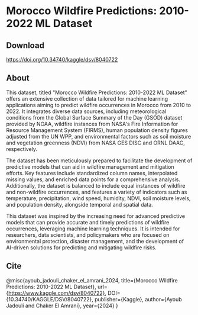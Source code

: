 # Morocco Wildfire Predictions: 2010-2022 ML Dataset
## Download
https://doi.org/10.34740/kaggle/dsv/8040722

## About

This dataset, titled "Morocco Wildfire Predictions: 2010-2022 ML Dataset" offers an extensive collection of data tailored for machine learning applications aiming to predict wildfire occurrences in Morocco from 2010 to 2022. It integrates diverse data sources, including meteorological conditions from the Global Surface Summary of the Day (GSOD) dataset provided by NOAA, wildfire instances from NASA's Fire Information for Resource Management System (FIRMS), human population density figures adjusted from the UN WPP, and environmental factors such as soil moisture and vegetation greenness (NDVI) from NASA GES DISC and ORNL DAAC, respectively.

The dataset has been meticulously prepared to facilitate the development of predictive models that can aid in wildfire management and mitigation efforts. Key features include standardized column names, interpolated missing values, and enriched data points for a comprehensive analysis. Additionally, the dataset is balanced to include equal instances of wildfire and non-wildfire occurrences, and features a variety of indicators such as temperature, precipitation, wind speed, humidity, NDVI, soil moisture levels, and population density, alongside temporal and spatial data.

This dataset was inspired by the increasing need for advanced predictive models that can provide accurate and timely predictions of wildfire occurrences, leveraging machine learning techniques. It is intended for researchers, data scientists, and policymakers who are focused on environmental protection, disaster management, and the development of AI-driven solutions for predicting and mitigating wildfire risks.




## Cite

@misc{ayoub_jadouli_chaker_el_amrani_2024,
	title={Morocco Wildfire Predictions: 2010-2022 ML Dataset},
	url={https://www.kaggle.com/dsv/8040722},
	DOI={10.34740/KAGGLE/DSV/8040722},
	publisher={Kaggle},
	author={Ayoub Jadouli and Chaker El Amrani},
	year={2024}
}